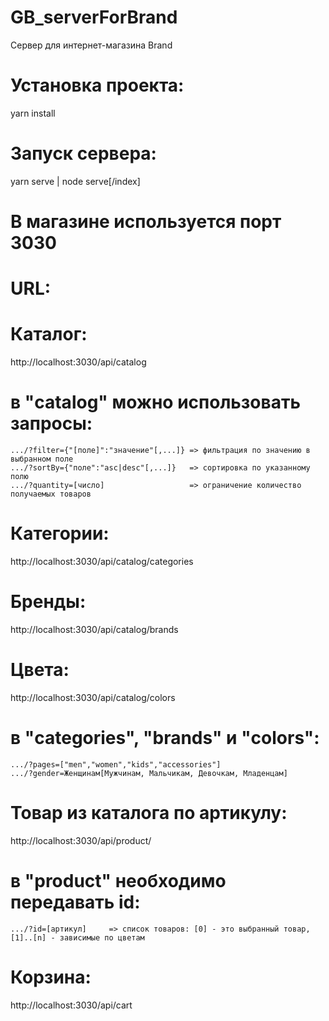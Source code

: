 # GB_serverForBrand
Сервер для интернет-магазина Brand

# Установка проекта:
yarn install

# Запуск сервера:
yarn serve | node serve[/index]

# В магазине используется порт 3030

# URL:

# Каталог:
http://localhost:3030/api/catalog
#   в "catalog" можно использовать запросы:
    .../?filter={"[поле]":"значение"[,...]} => фильтрация по значению в выбранном поле
    .../?sortBy={"поле":"asc|desc"[,...]}   => сортировка по указанному полю
    .../?quantity=[число]                   => ограничение количество получаемых товаров

# Категории:
http://localhost:3030/api/catalog/categories
# Бренды:
http://localhost:3030/api/catalog/brands
# Цвета:
http://localhost:3030/api/catalog/colors
#   в "categories", "brands" и "colors":
    .../?pages=["men","women","kids","accessories"]
    .../?gender=Женщинам[Мужчинам, Мальчикам, Девочкам, Младенцам]

# Товар из каталога по артикулу:
http://localhost:3030/api/product/
#   в "product" необходимо передавать id:
    .../?id=[артикул]     => список товаров: [0] - это выбранный товар, [1]..[n] - зависимые по цветам

# Корзина:
http://localhost:3030/api/cart
